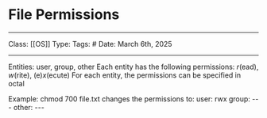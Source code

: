 # File Permissions
___
Class: [[OS]]
Type: 
Tags: # 
Date: March 6th, 2025
___

Entities: user, group, other
Each entity has the following permissions: *r*(ead), *w*(rite), (e)*x*(ecute)
For each entity, the permissions can be specified in octal 

Example: chmod 700 file.txt changes the permissions to:
user: rwx
group: ---
other: ---
